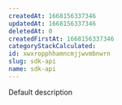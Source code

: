 ```yaml
---
createdAt: 1668156337346
updatedAt: 1668156337346
deletedAt: 0
createdFirstAt: 1668156337346
categoryStackCalculated: 
id: xwxropphhamncmjjwvmbnwrn
slug: sdk-api
name: sdk-api
---
```


Default description